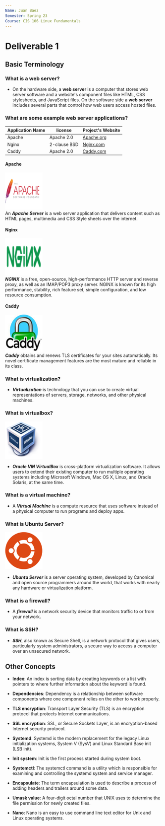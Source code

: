 ```yaml
---
Name: Juan Baez
Semester: Spring 23
Course: CIS 106 Linux Fundamentals
---
```


# Deliverable 1

## Basic Terminology

### What is a web server?
- On the hardware side, a **web server** is a computer that stores web server software and a website's component files like HTML, CSS stylesheets, and JavaScript files. On the software side a **web server** includes several parts that control how web users access hosted files.


### What are some example web server applications?

| Application Name | license      | Project's Website                       |
| ---------------- | ------------ | --------------------------------------- |
| Apache           | Apache 2.0   | [Apache.org](https://httpd.apache.org/) |
| Nginx            | 2-clause BSD | [Nginx.com](https://www.nginx.com/)     |
| Caddy            | Apache 2.0   | [Caddy.com](https://caddyserver.com/)   |

#### Apache
![Apache](apache_logo.png)<br>
An ***Apache Server*** is a web server application that delivers content such as HTML pages, multimedia and CSS Style sheets over the internet. 

#### Nginx
![Nginx](NGINX_logo.png)<br>
***NGINX*** is a free, open-source, high-performance HTTP server and reverse proxy, as well as an IMAP/POP3 proxy server. NGINX is known for its high performance, stability, rich feature set, simple configuration, and low resource consumption.

#### Caddy
![Caddy](caddy_logo.jpeg)<br>
***Caddy*** obtains and renews TLS certificates for your sites automatically. Its novel certificate management features are the most mature and reliable in its class. 

### What is virtualization?
- ***Virtualization*** is technology that you can use to create virtual representations of servers, storage, networks, and other physical machines.

### What is virtualbox?
![logo virtualbox](Virtualbox_logo.png)<br>
- ***Oracle VM VirtualBox*** is cross-platform virtualization software. It allows users to extend their existing computer to run multiple operating systems including Microsoft Windows, Mac OS X, Linux, and Oracle Solaris, at the same time.

### What is a virtual machine?
- A ***Virtual Machine*** is a compute resource that uses software instead of a physical computer to run programs and deploy apps.

### What is Ubuntu Server?
![ubuntu logo](Ubuntu.png)<br>
- ***Ubuntu Server*** is a server operating system, developed by Canonical and open source programmers around the world, that works with nearly any hardware or virtualization platform.

### What is a firewall?
- A ***firewall*** is a network security device that monitors traffic to or from your network.

### What is SSH?
- ***SSH***, also known as Secure Shell, is a network protocol that gives users, particularly system administrators, a secure way to access a computer over an unsecured network.

## Other Concepts
- **Index**: An index is sorting data by creating keywords or a list with pointers to where further information about the keyword is found.

- **Dependencies**: Dependency is a relationship between software components where one component relies on the other to work properly.

- **TLS encryption**: Transport Layer Security (TLS) is an encryption protocol that protects Internet communications. 

- **SSL encryption**: SSL, or Secure Sockets Layer, is an encryption-based Internet security protocol.

- **Systemd**: Systemd is the modern replacement for the legacy Linux initialization systems, System V (SysV) and Linux Standard Base init (LSB init).

- **Init system**: Init is the first process started during system boot.

- **Systemctl**: The systemctl command is a utility which is responsible for examining and controlling the systemd system and service manager.

- **Encapsulate**: The term encapsulation is used to describe a process of adding headers and trailers around some data.

- **Umask value**: A four-digit octal number that UNIX uses to determine the file permission for newly created files.

- **Nano**: Nano is an easy to use command line text editor for Unix and Linux operating systems.